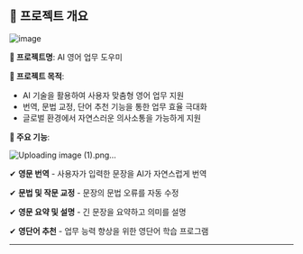 ## **📝 프로젝트 개요**

![image](https://github.com/user-attachments/assets/f0b0dc04-7fea-4941-aed8-302d24ada384)

**📌 프로젝트명**: AI 영어 업무 도우미

**📌 프로젝트 목적**:

- AI 기술을 활용하여 사용자 맞춤형 영어 업무 지원
- 번역, 문법 교정, 단어 추천 기능을 통한 업무 효율 극대화
- 글로벌 환경에서 자연스러운 의사소통을 가능하게 지원

**📌 주요 기능**:

![Uploading image (1).png…]()


✔ **영문 번역** - 사용자가 입력한 문장을 AI가 자연스럽게 번역

✔ **문법 및 작문 교정** - 문장의 문법 오류를 자동 수정

✔ **영문 요약 및 설명** - 긴 문장을 요약하고 의미를 설명

✔ **영단어 추천** - 업무 능력 향상을 위한 영단어 학습 프로그램

---
